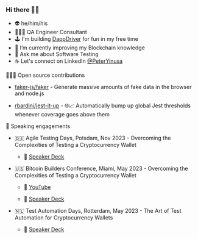 ### Hi there 👋🏾

<!--
**PeterYinusa/PeterYinusa** is a ✨ _special_ ✨ repository because its `README.md` (this file) appears on your GitHub profile.

Here are some ideas to get you started:

- 🔭 I’m currently working on ...
- 🌱 I’m currently learning ...
- 👯 I’m looking to collaborate on ...
- 🤔 I’m looking for help with ...
- 💬 Ask me about ...
- 📫 How to reach me: ...
- 😄 Pronouns: ...
- ⚡ Fun fact: ...
-->
- 👽 he/him/his
- 👨🏽‍💻 QA Engineer Consultant
- 🕹️ I'm building [DappDriver](https://github.com/assert-equals/DappDriver) for fun in my free time
- 🌱 I’m currently improving my Blockchain knowledge
- 💬 Ask me about Software Testing
- ☕️ Let's connect on LinkedIn [@PeterYinusa](https://www.linkedin.com/in/peteryinusa/)

👨🏾‍💻 Open source contributions
  
- [faker-js/faker](https://github.com/faker-js/faker) - Generate massive amounts of fake data in the browser and node.js

- [rbardini/jest-it-up](https://github.com/rbardini/jest-it-up) - 🌐📈 Automatically bump up global Jest thresholds whenever coverage goes above them

🎤 Speaking engagements

- 🇩🇪 Agile Testing Days, Potsdam, Nov 2023 - Overcoming the Complexities of Testing a Cryptocurrency Wallet

    - 🔗 [Speaker Deck](https://speakerdeck.com/peter_yinusa/overcoming-the-complexities-of-testing-a-cryptocurrency-wallet-nov-2023)

- 🇺🇸 Bitcoin Builders Conference, Miami, May 2023 - Overcoming the Complexities of Testing a Cryptocurrency Wallet 
        
    - 🔗 [YouTube](https://www.youtube.com/watch?v=vzgZqezLAN0)
        
    - 🔗 [Speaker Deck](https://speakerdeck.com/peter_yinusa/overcoming-the-complexities-of-testing-a-cryptocurrency-wallet) 

- 🇳🇱 Test Automation Days, Rotterdam, May 2023 - The Art of Test Automation for Cryptocurrency Wallets

    - 🔗 [Speaker Deck](https://speakerdeck.com/peter_yinusa/the-art-of-test-automation-for-cryptocurrency-wallets)
